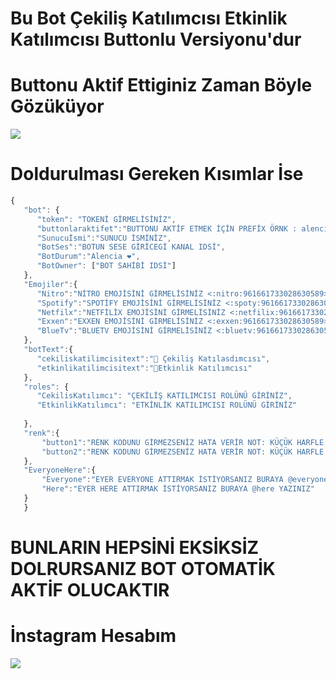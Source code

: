 # Bu Bot Çekiliş Katılımcısı Etkinlik Katılımcısı Buttonlu Versiyonu'dur

# Buttonu Aktif Ettiginiz Zaman Böyle Gözüküyor

<img src="https://cdn.discordapp.com/attachments/960213823141339206/962662811924832296/unknown.png">

# Doldurulması Gereken Kısımlar İse 

 ```js
 {
    "bot": {
       "token": "TOKENİ GİRMELİSİNİZ",
       "buttonlaraktifet":"BUTTONU AKTİF ETMEK İÇİN PREFİX ÖRNK : alencia-button-aktif-et GİBİ",
       "Sunucuİsmi":"SUNUCU İSMİNİZ",
       "BotSes":"BOTUN SESE GİRİCEGİ KANAL IDSİ",
       "BotDurum":"Alencia ❤️",
       "BotOwner": ["BOT SAHİBİ IDSİ"]
    },
    "Emojiler":{
       "Nitro":"NİTRO EMOJİSİNİ GİRMELİSİNİZ <:nitro:961661733028630589> GİBİ",
       "Spotify":"SPOTİFY EMOJİSİNİ GİRMELİSİNİZ <:spoty:961661733028630589> GİBİ", 
       "Netfilx":"NETFİLİX EMOJİSİNİ GİRMELİSİNİZ <:netfilix:961661733028630589> GİBİ",
       "Exxen":"EXXEN EMOJİSİNİ GİRMELİSİNİZ <:exxen:961661733028630589> GİBİ",
       "BlueTv":"BLUETV EMOJİSİNİ GİRMELİSİNİZ <:bluetv:961661733028630589> GİBİ"
    },
    "botText":{
       "cekiliskatilimcisitext":"🎉 Çekiliş Katılasdımcısı",
       "etkinlikatilimcisitext":"🎉Etkinlik Katılımcısı"
    },
    "roles": {
       "CekilisKatılımcı": "ÇEKİLİŞ KATILIMCISI ROLÜNÜ GİRİNİZ", 
       "EtkinlikKatılımcı": "ETKİNLİK KATILIMCISI ROLÜNÜ GİRİNİZ"
           
    },
    "renk":{
        "button1":"RENK KODUNU GİRMEZSENİZ HATA VERİR NOT: KÜÇÜK HARFLE GİRİNİZ ÖRN: red,green GİBİ",
        "button2":"RENK KODUNU GİRMEZSENİZ HATA VERİR NOT: KÜÇÜK HARFLE GİRİNİZ ÖRN: red,green GİBİ"
    },
    "EveryoneHere":{
        "Everyone":"EYER EVERYONE ATTIRMAK İSTİYORSANIZ BURAYA @everyone YAZINIZ",
        "Here":"EYER HERE ATTIRMAK İSTİYORSANIZ BURAYA @here YAZINIZ"
    }
    }
 ```
 # BUNLARIN HEPSİNİ EKSİKSİZ DOLRURSANIZ BOT OTOMATİK AKTİF OLUCAKTIR
 
 # İnstagram Hesabım 
![](https://komarev.com/ghpvc/?username=Alencia)
